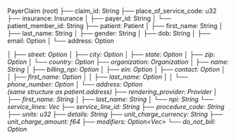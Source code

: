 PayerClaim (root)
├── claim_id: String
├── place_of_service_code: u32
├── insurance: Insurance
│   ├── payer_id: String
│   └── patient_member_id: String
├── patient: Patient
│   ├── first_name: String
│   ├── last_name: String
│   ├── gender: String
│   ├── dob: String
│   ├── email: Option<String>
│   └── address: Option<Address>
│       ├── street: Option<String>
│       ├── city: Option<String>
│       ├── state: Option<String>
│       ├── zip: Option<String>
│       └── country: Option<String>
├── organization: Organization
│   ├── name: String
│   ├── billing_npi: Option<String>
│   ├── ein: Option<String>
│   ├── contact: Option<Contact>
│   │   ├── first_name: Option<String>
│   │   ├── last_name: Option<String>
│   │   └── phone_number: Option<String>
│   └── address: Option<Address>  (same structure as patient.address)
├── rendering_provider: Provider
│   ├── first_name: String
│   ├── last_name: String
│   └── npi: String
└── service_lines: Vec<ServiceLine>
    ├── service_line_id: String
    ├── procedure_code: String
    ├── units: u32
    ├── details: String
    ├── unit_charge_currency: String
    ├── unit_charge_amount: f64
    ├── modifiers: Option<Vec<String>>
    └── do_not_bill: Option<bool>

